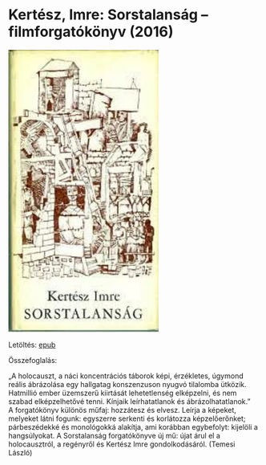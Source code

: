 # <a name="id_319">Kertész, Imre: Sorstalanság – filmforgatókönyv (2016)</a>
<img src="https://github.com/BercziSandor/calibre_lib/raw/main/Kertesz%2C%20Imre/Sorstalansag%20-%20filmforgatokonyv%20%28319%29/cover.jpg" alt="cover" width="300"/>

Letöltés: [epub](https://github.com/BercziSandor/calibre_lib/raw/main/Kertesz%2C%20Imre/Sorstalansag%20-%20filmforgatokonyv%20%28319%29/Sorstalansag%20-%20filmforgatokonyv%20-%20Kertesz%2C%20Imre.epub)

Összefoglalás:
<div>
<p>„A holocauszt, a náci koncentrációs táborok képi, érzékletes, úgymond reális ábrázolása egy hallgatag konszenzuson nyugvó tilalomba ütközik. Hatmillió ember üzemszerű kiirtását lehetetlenség elképzelni, és nem szabad elképzelhetővé tenni. Kínjaik leírhatatlanok és ábrázolhatatlanok.”<br>A forgatókönyv különös műfaj: hozzátesz és elvesz. Leírja a képeket, melyeket látni fogunk: egyszerre serkenti és korlátozza képzelőerőnket; párbeszédekké és monológokká alakítja, ami korábban egybefolyt: kijelöli a hangsúlyokat. A Sorstalanság forgatókönyve új mű: újat árul el a holocausztról, a regényről és Kertész Imre gondolkodásáról. (Temesi László)</p></div>

